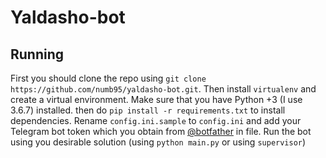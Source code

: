 # Yaldasho-bot


## Running

First you should clone the repo using `git clone https://github.com/numb95/yaldasho-bot.git`. Then install `virtualenv` and create a virtual environment. Make sure that you have Python +3 (I use 3.6.7) installed. then do `pip install -r requirements.txt` to install dependencies. Rename `config.ini.sample` to `config.ini` and add your Telegram bot token which you obtain from [@botfather](https://t.me/botfather) in file. Run the bot using you desirable solution (using `python main.py` or using `supervisor`)

